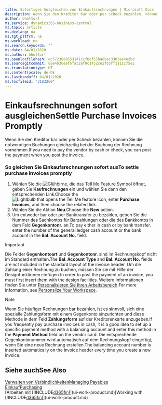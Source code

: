 ```yaml
---
title: Sofortiges Ausgleichen von Einkaufsrechnungen | Microsoft Docs
description: Wenn Sie den Kreditor bar oder per Scheck bezahlen, können Sie die notwendigen Buchungen gleichzeitig bei der Buchung der Rechnung vornehmen.
author: bholtorf
ms.service: dynamics365-business-central
ms.topic: article
ms.devlang: na
ms.tgt_pltfrm: na
ms.workload: na
ms.search.keywords: ''
ms.date: 04/01/2020
ms.author: bholtorf
ms.openlocfilehash: ec5723088553141c1f6df55ba8bac3303ee4e2bd
ms.sourcegitcommit: 88e4b30eaf6fa32af0c1452ce2f85ff1111c75e2
ms.translationtype: HT
ms.contentlocale: de-DE
ms.lasthandoff: 04/01/2020
ms.locfileid: "3183260"
---
```

# <a name="settle-purchase-invoices-promptly"></a><span data-ttu-id="d000c-103">Einkaufsrechnungen sofort ausgleichen</span><span class="sxs-lookup"><span data-stu-id="d000c-103">Settle Purchase Invoices Promptly</span></span>
<span data-ttu-id="d000c-104">Wenn Sie den Kreditor bar oder per Scheck bezahlen, können Sie die notwendigen Buchungen gleichzeitig bei der Buchung der Rechnung vornehmen.</span><span class="sxs-lookup"><span data-stu-id="d000c-104">If you need to pay the vendor by cash or check, you can post the payment when you post the invoice.</span></span>  

### <a name="to-settle-purchase-invoices-promptly"></a><span data-ttu-id="d000c-105">So gleichen Sie Einkaufsrechnungen sofort aus</span><span class="sxs-lookup"><span data-stu-id="d000c-105">To settle purchase invoices promptly</span></span>  
1. <span data-ttu-id="d000c-106">Wählen Sie die ![Glühbirne, die das Tell Me Feature](media/ui-search/search_small.png "Was möchten Sie tun?") Symbol öffnet, geben Sie **Kaufrechnungen** ein und wählen Sie dann den entsprechenden Link.</span><span class="sxs-lookup"><span data-stu-id="d000c-106">Choose the ![Lightbulb that opens the Tell Me feature](media/ui-search/search_small.png "Tell me what you want to do") icon, enter **Purchase Invoices**, and then choose the related link.</span></span>  
2. <span data-ttu-id="d000c-107">Wählen Sie die Aktion **Neu**.</span><span class="sxs-lookup"><span data-stu-id="d000c-107">Choose the **New** action.</span></span>  
3.  <span data-ttu-id="d000c-108">Um entweder bar oder per Banktransfer zu bezahlen, geben Sie die Nummer des Sachkontos für Barzahlungen oder die des Bankkontos in dem Feld **Gegenkontonr.** an.</span><span class="sxs-lookup"><span data-stu-id="d000c-108">To pay either in cash or by bank transfer, enter the number of the general ledger cash account or the bank account in the **Bal. Account No.** field.</span></span>  

> [!IMPORTANT]  
>  <span data-ttu-id="d000c-109">Die Felder **Gegenkontoart** und **Gegenkontonr.** sind im Rechnungskopf nicht im Standard enthalten.</span><span class="sxs-lookup"><span data-stu-id="d000c-109">The **Bal. Account Type** and **Bal. Account No.** fields are not included in the standard layout of the invoice header.</span></span> <span data-ttu-id="d000c-110">Um die Zahlung einer Rechnung zu buchen, müssen Sie sie mit Hilfe der Designfunktionen einfügen.</span><span class="sxs-lookup"><span data-stu-id="d000c-110">In order to post the payment of an invoice, you must first insert them with the design facilities.</span></span> <span data-ttu-id="d000c-111">Weitere Informationen finden Sie unter [Personalisieren Sie Ihren Arbeitsbereich](ui-personalization-user.md).</span><span class="sxs-lookup"><span data-stu-id="d000c-111">For more information, see [Personalize Your Workspace](ui-personalization-user.md).</span></span> 

> [!NOTE]  
>  <span data-ttu-id="d000c-112">Wenn Sie häufiger Rechnungen bar bezahlen, ist es sinnvoll, sich eine spezielle Zahlungsform mit einem Gegenkonto einzurichten und diese Methode in dem Feld **Zahlungsform** auf der Kreditorenkarte anzugeben.</span><span class="sxs-lookup"><span data-stu-id="d000c-112">If you frequently pay purchase invoices in cash, it is a good idea to set up a specific payment method with a balancing account and enter this method in the **Payment Method** field on the vendor card.</span></span> <span data-ttu-id="d000c-113">Die entsprechende Gegenkontonummer wird automatisch auf dem Rechnungskopf eingefügt, wenn Sie eine neue Rechnung erstellen.</span><span class="sxs-lookup"><span data-stu-id="d000c-113">The balancing account number is inserted automatically on the invoice header every time you create a new invoice.</span></span>  

## <a name="see-also"></a><span data-ttu-id="d000c-114">Siehe auch</span><span class="sxs-lookup"><span data-stu-id="d000c-114">See Also</span></span>  
[<span data-ttu-id="d000c-115">Verwalten von Verbindlichkeiten</span><span class="sxs-lookup"><span data-stu-id="d000c-115">Managing Payables</span></span>](payables-manage-payables.md)  
[<span data-ttu-id="d000c-116">Einkauf</span><span class="sxs-lookup"><span data-stu-id="d000c-116">Purchasing</span></span>](purchasing-manage-purchasing.md)  
<span data-ttu-id="d000c-117">[Arbeiten mit [!INCLUDE[d365fin](includes/d365fin_md.md)]](ui-work-product.md)</span><span class="sxs-lookup"><span data-stu-id="d000c-117">[Working with [!INCLUDE[d365fin](includes/d365fin_md.md)]](ui-work-product.md)</span></span>
